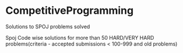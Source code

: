 # CompetitiveProgramming
Solutions to SPOJ problems solved

Spoj Code wise solutions for more than 50 HARD/VERY HARD problems(criteria - accepted submissions < 100-999 and old problems)
